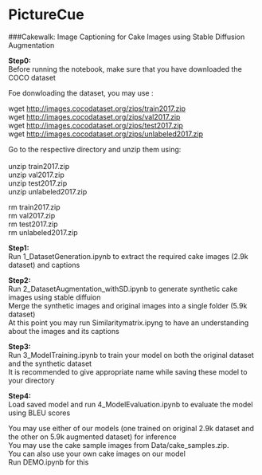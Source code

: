 # PictureCue
###Cakewalk: Image Captioning for Cake Images using Stable Diffusion Augmentation  

**Step0:**<br />
Before running the notebook, make sure that you have downloaded the COCO dataset <br />

Foe donwloading the dataset, you may use :<br />

wget http://images.cocodataset.org/zips/train2017.zip  <br />
wget http://images.cocodataset.org/zips/val2017.zip <br />
wget http://images.cocodataset.org/zips/test2017.zip <br />
wget http://images.cocodataset.org/zips/unlabeled2017.zip<br />

Go to the respective directory and unzip them using:<br />
<br />
unzip train2017.zip <br />
unzip val2017.zip <br />
unzip test2017.zip <br />
unzip unlabeled2017.zip <br />

rm train2017.zip <br />
rm val2017.zip <br />
rm test2017.zip <br />
rm unlabeled2017.zip <br />

**Step1:** <br />
Run 1_DatasetGeneration.ipynb to extract the required cake images (2.9k dataset) and captions<br />

**Step2:** <br />
Run 2_DatasetAugmentation_withSD.ipynb to generate synthetic cake images using stable diffuion<br />
Merge the synthetic images and original images into a single folder (5.9k dataset)  <br />
At this point you may run Similaritymatrix.ipyng to have an understanding about the images and its captions <br />

**Step3:** <br />
Run 3_ModelTraining.ipynb to train your model on both the original dataset and the synthetic dataset<br />
It is recommended to give appropriate name while saving these model to your directory <br />

**Step4:** <br />
Load saved model and run 4_ModelEvaluation.ipynb to evaluate the model using BLEU scores <br />

You may use either of our models (one trained on original 2.9k dataset and the other on 5.9k augmented dataset) for inference <br />
You may use the cake sample images from Data/cake_samples.zip. <br />
You can also use your own cake images on our model <br />
Run DEMO.ipynb for this <br />




